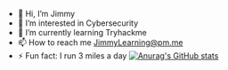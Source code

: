 - 👋 Hi, I’m Jimmy
- 👀 I’m interested in Cybersecurity
- 🌱 I’m currently learning Tryhackme
- 📫 How to reach me JimmyLearning@pm.me
- ⚡ Fun fact: I run 3 miles a day
[![Anurag's GitHub stats](https://github-readme-stats.vercel.app/api?username=JimmyMaths)](https://github.com/anuraghazra/github-readme-stats)